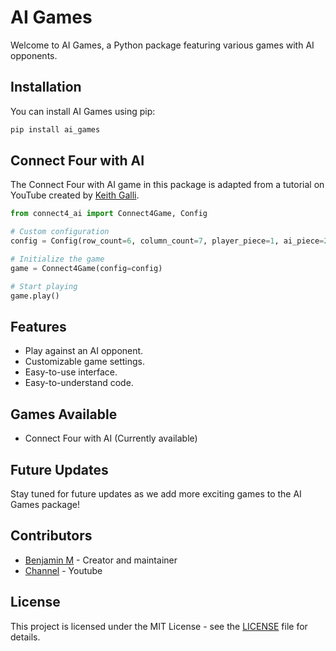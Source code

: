 # AI Games

Welcome to AI Games, a Python package featuring various games with AI opponents.

## Installation

You can install AI Games using pip:

```bash
pip install ai_games
```

## Connect Four with AI

The Connect Four with AI game in this package is adapted from a tutorial on YouTube created by [Keith Galli](https://www.youtube.com/@KeithGalli). 


```python
from connect4_ai import Connect4Game, Config

# Custom configuration
config = Config(row_count=6, column_count=7, player_piece=1, ai_piece=2)

# Initialize the game
game = Connect4Game(config=config)

# Start playing
game.play()
```

## Features

- Play against an AI opponent.
- Customizable game settings.
- Easy-to-use interface.
- Easy-to-understand code.


## Games Available

- Connect Four with AI (Currently available)

## Future Updates

Stay tuned for future updates as we add more exciting games to the AI Games package!

## Contributors

- [Benjamin M](https://github.com/bzm10) - Creator and maintainer
- [Channel](https://youtube.com/@codingwithbm) - Youtube

## License

This project is licensed under the MIT License - see the [LICENSE](https://github.com/bzm10/ai_games/blob/main/LICENSE) file for details.
